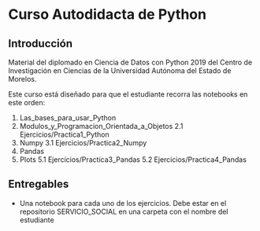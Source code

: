 
# Curso Autodidacta de Python

## Introducción

Material del diplomado en Ciencia de Datos con Python 2019 del Centro de Investigación en Ciencias de la Universidad Autónoma del Estado de Morelos.

Este curso está diseñado para que el estudiante recorra las notebooks en este orden:
 1. Las_bases_para_usar_Python
 2. Modulos_y_Programacion_Orientada_a_Objetos
       2.1 Ejercicios/Practica1_Python
 3. Numpy
       3.1 Ejercicios/Practica2_Numpy
 4. Pandas
 5. Plots
       5.1 Ejercicios/Practica3_Pandas
       5.2 Ejercicios/Practica4_Pandas
    
## Entregables
* Una notebook para cada uno de los ejercicios. Debe estar en el repositorio SERVICIO_SOCIAL en una carpeta con el nombre del estudiante

